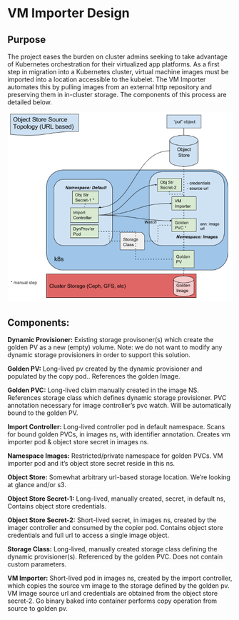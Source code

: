 # VM Importer Design

## Purpose

The project eases the burden on cluster admins seeking to take advantage
of Kubernetes orchestration for their virtualized app platforms.  As a first
step in migration into a Kubernetes cluster, virtual machine images must
be imported into a location accessible to the kubelet.  The VM Importer
automates this by pulling images from an external http repository and preserving
them in in-cluster storage.  The components of this process are detailed below.

![Topology](topology-stretch.png)

## Components:
**Dynamic Provisioner:** Existing storage provisoner(s) which create
the golden PV as a new (empty) volume. Note: we do not want to modify
any dynamic storage provisioners in order to support this solution.

**Golden PV:** Long-lived pv created by the dynamic provisioner and
populated by the copy pod..  References the golden Image.

**Golden PVC:** Long-lived claim manually created in the image NS.
References storage class which defines dynamic storage provisioner.
PVC annotation necessary for image controller’s pvc watch. Will be
automatically bound to the golden PV.

**Import Controller:** Long-lived controller pod in default namespace.
Scans for bound golden PVCs, in images ns, with identifier annotation.
Creates vm importer pod & object store secret in images ns.

**Namespace Images:** Restricted/private namespace for golden PVCs.
VM importer pod and it’s object store secret reside in this ns.

**Object Store:** Somewhat arbitrary url-based storage location.
We’re looking at glance and/or s3.

**Object Store Secret-1:** Long-lived, manually created, secret, in
default ns, Contains object store credentials.

**Object Store Secret-2:** Short-lived secret, in images ns, created
by the imager controller and consumed by the copier pod. Contains object
store credentials and full url to access a single image object.

**Storage Class:** Long-lived, manually created storage class defining
the dynamic provisioner(s). Referenced by the golden PVC. Does not
contain custom parameters.

**VM Importer:** Short-lived pod in images ns, created by the import
controller, which copies the source vm image to the storage defined by
the golden pv. VM image source url and credentials are obtained from
the object store secret-2.  Go binary baked into container performs
copy operation from source to golden pv.